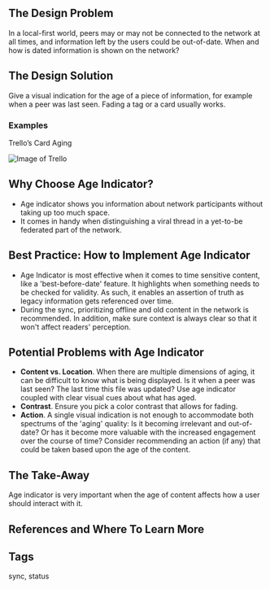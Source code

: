 ## The Design Problem

In a local-first world, peers may or may not be connected to the network at all
times, and information left by the users could be out-of-date. When and how is
dated information is shown on the network?

## The Design Solution

Give a visual indication for the age of a piece of information, for example
when a peer was last seen. Fading a tag or a card usually works.

### Examples

Trello’s Card Aging

![Image of Trello](https://d33v4339jhl8k0.cloudfront.net/docs/assets/545804d8e4b09c5ca72525ce/images/54875c94e4b08bfc37e2ab47/314700)

## Why Choose Age Indicator?

- Age indicator shows you information about network participants without taking up too much space.
- It comes in handy when distinguishing a viral thread in a yet-to-be federated part of the network.

## Best Practice: How to Implement Age Indicator

- Age Indicator is most effective when it comes to time sensitive content,
  like a 'best-before-date' feature. It highlights when something needs to be
  checked for validity. As such, it enables an assertion of truth as legacy
  information gets referenced over time.
- During the sync, prioritizing offline and old content in the network is
  recommended. In addition, make sure context is always clear so that it won't
  affect readers' perception.

## Potential Problems with Age Indicator

- **Content vs. Location**. When there are multiple dimensions of aging, it can be difficult to know what
  is being displayed. Is it when a peer was last seen? The last time this file
  was updated? Use age indicator coupled with clear visual cues about what has
  aged.
- **Contrast**. Ensure you pick a color contrast that allows for fading.
- **Action**. A single visual indication is not enough to accommodate both spectrums of the
  'aging' quality: Is it becoming irrelevant and out-of-date? Or has it become
  more valuable with the increased engagement over the course of time? Consider
  recommending an action (if any) that could be taken based upon the age of the content.

## The Take-Away

Age indicator is very important when the age of content affects how a user
should interact with it.

## References and Where To Learn More

## Tags

sync, status
